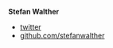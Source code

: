 **Stefan Walther**

* [twitter](http://twitter.com/waltherstefan)  
* [github.com/stefanwalther](http://github.com/stefanwalther)